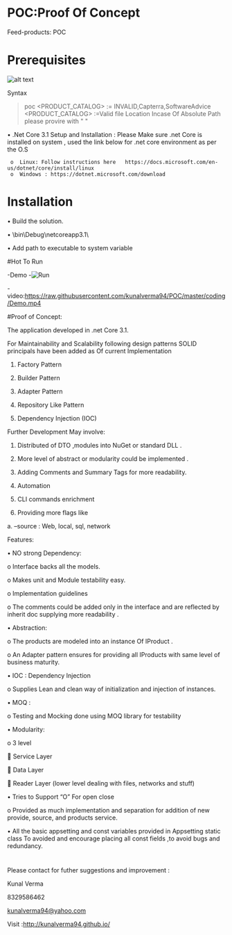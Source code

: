 # POC:Proof Of Concept
Feed-products: POC

# Prerequisites

![alt text](https://raw.githubusercontent.com/kunalverma94/POC/master/coding/img.jpg)

Syntax
>  poc <SITE> <PRODUCT_CATALOG>
            <SITE> := INVALID,Capterra,SoftwareAdvice
            <PRODUCT_CATALOG> :=Valid file Location
            Incase Of Absolute Path please provire with " <Path To file > "

•	.Net Core 3.1 Setup and Installation : Please Make sure .net Core  is installed on system , used the link below for .net core environment as per the O.S
     
     o	Linux: Follow instructions here   https://docs.microsoft.com/en-us/dotnet/core/install/linux
     o	Windows : https://dotnet.microsoft.com/download


# Installation 
 
 • Build the solution. 
 
 • \bin\Debug\netcoreapp3.1\
 
 • Add path to executable to system variable 

#Hot To Run
 
 -Demo
 -![Run](https://raw.githubusercontent.com/kunalverma94/POC/master/coding/img2.jpg)
 
 -video:https://raw.githubusercontent.com/kunalverma94/POC/master/coding/Demo.mp4
 
#Proof of Concept:

The application developed in .net Core 3.1.

For Maintainability and Scalability following design  patterns SOLID principals have been added as Of current Implementation

1.	Factory Pattern

2.	Builder Pattern

3.	Adapter Pattern

4.	Repository Like Pattern

5.	Dependency Injection (IOC)

Further Development May involve:

1.	Distributed of DTO ,modules into NuGet or standard DLL .

2.	More level of abstract or modularity could be implemented .

3.	Adding Comments and Summary Tags for more readability.

4.	Automation 

5.	CLI commands enrichment

6.	Providing more flags like

a.	–source : Web, local, sql, network



Features:

•	NO strong Dependency: 

o	Interface backs all the models.

o	Makes unit and Module testability easy.

o	Implementation guidelines

o	The comments could be added only in the interface and are reflected by inherit doc supplying more readability .

•	Abstraction:


o	The products are modeled into an instance Of IProduct .

o	An Adapter pattern ensures for providing all IProducts with same level of business maturity.

•	IOC : Dependency Injection

o	Supplies Lean and clean way of initialization and injection of instances.

•	MOQ :

o	Testing and Mocking done using MOQ library for testability

•	Modularity:

o	3  level

	Service Layer

	Data Layer

	Reader Layer (lower level  dealing with files, networks and stuff)

•	Tries to Support  “O” For open close

o	Provided as much implementation and separation  for addition of new provide, source, and products service.

•	All the basic appsetting and const variables provided in Appsetting static class To avoided and encourage placing all const fields ,to avoid bugs and redundancy.


#

Please contact for futher suggestions and improvement :

Kunal Verma

8329586462

kunalverma94@yahoo.com

Visit :http://kunalverma94.github.io/



